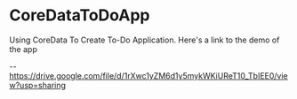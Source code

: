 # CoreDataToDoApp
Using CoreData To Create To-Do Application.
Here's a link to the demo of the app

-- https://drive.google.com/file/d/1rXwc1yZM6d1y5mykWKiUReT10_TbIEE0/view?usp=sharing
